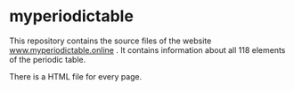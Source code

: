 # myperiodictable

This repository contains the source files of the website www.myperiodictable.online . It contains information about all 118 elements of the periodic table. 

There is a HTML file for every page.
